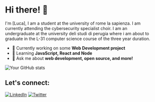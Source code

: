 # Hi there! 👋

I'm [Luca], I am a student at the university of rome la sapienza. I am currently attending the cybersecurity specialist choir. I am an undergraduate at the university deli studi di perugia where i am about to graduate in the L-31 computer science course of the three year duration.

- 🔭 Currently working on some **Web Development project**
- 🌱 Learning **JavaScript, React and Node**
- 💬 Ask me about **web development, open source, and more!**

![Your GitHub stats](https://github-readme-stats.vercel.app/api?username=cappuu02&show_icons=true&theme=radical)

## Let's connect:
[![LinkedIn](https://img.shields.io/badge/-LinkedIn-blue)](https://www.linkedin.com/in/yourprofile/)
[![Twitter](https://img.shields.io/badge/-Twitter-blue)](https://twitter.com/yourprofile/)
